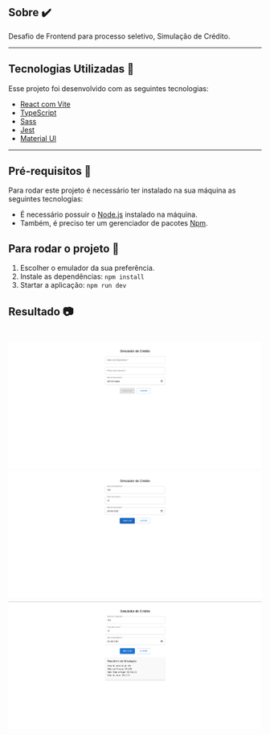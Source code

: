 ## Sobre ✔️

Desafio de Frontend para processo seletivo, Simulação de Crédito.

---

## Tecnologias Utilizadas 📎

Esse projeto foi desenvolvido com as seguintes tecnologias:

- [React com Vite](https://react.dev/learn/build-a-react-app-from-scratch)
- [TypeScript](https://www.typescriptlang.org/docs/)
- [Sass](https://sass-lang.com/)
- [Jest](https://testing-library.com/docs/react-testing-library/intro/)
- [Material UI](https://mui.com/material-ui/)

---

## Pré-requisitos 📝

Para rodar este projeto é necessário ter instalado na sua máquina as seguintes tecnologias:

- É necessário possuir o [Node.js](https://nodejs.org/en/) instalado na máquina.
- Também, é preciso ter um gerenciador de pacotes [Npm](https://www.npmjs.com/).

## Para rodar o projeto 📌

1. Escolher o emulador da sua preferência.
2. Instale as dependências: `npm install`
3. Startar a aplicação: `npm run dev`

## Resultado 📷

<h1 align="center">
    <img src="public/assets/screenshot/default.jpeg" />
    <img src="public/assets/screenshot/filled.jpeg" />
    <img src="public/assets/screenshot/result-simulation.jpeg" />
</h1>
